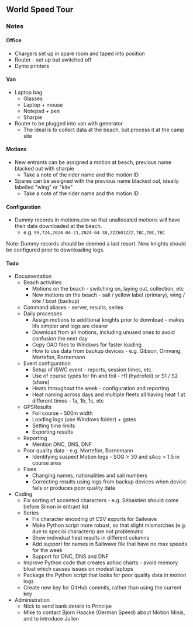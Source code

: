 ## World Speed Tour

### Notes

#### Office

- Chargers set up in spare room and taped into position
- Router - set up but switched off
- Dymo printers



#### Van

- Laptop bag
  - Glasses
  - Laptop + mouse
  - Notepad + pen
  - Sharpie
- Router to be plugged into van with generator
  - The ideal is to collect data at the beach, but process it at the camp site



#### Motions

- New entrants can be assigned a motion at beach, previous name blacked out with sharpie
  - Take a note of the rider name and the motion ID
- Spares can be assigned with the previous name blacked out, ideally labelled "wing" or "kite"
  - Take a note of the rider name and the motion ID



#### Configuration

- Dummy records in motions.csv so that unallocated motions will have their data downloaded at the beach.
  - e.g. `99,724,2024-04-21,2024-04-30,ZZZ601ZZZ,TBC,TBC,TBC`

Note: Dummy records should be deemed a last resort. New knights should be configured prior to downloading logs.



#### Todo

- Documentation
  - Beach activities
    - Motions on the beach - switching on, laying out, collection, etc
    - New motions on the beach - sail / yellow label (primary), wing / kite / boat (backup) 
  - Command aliases - server, results, series
  - Daily processes
    - Assign motions to additional knights prior to download - makes life simpler and logs are clearer
    - Download from all motions, including unused ones to avoid confusion the next day
    - Copy OAO files to Windows for faster loading
    - How to use data from backup devices - e.g. Gibson, Ornvang, Mortefon, Bornemann
  - Event configuration
    - Setup of ISWC event - reports, session times, etc.
    - Use of course types for fin and foil - H1 (hydrofoil) or S1 / S2 (shore)
    - Heats throughout the week - configuration and reporting
    - Heat naming across days and multiple fleets all having heat 1 at different times - 1a, 1b, 1c, etc
  - GPSResults
    - Foil course - 500m width
    - Loading logs (use Windows folder) + gates
    - Setting time limits
    - Exporting results
  - Reporting
    - Mention DNC, DNS, DNF
  - Poor quality data - e.g. Mortefon, Bornemann
    - Identifying suspect Motion logs - SOG > 30 and sAcc > 1.5 in course area 
  - Fixes
    - Changing names, nationalities and sail numbers
    - Correcting results using logs from backup devices when device fails or produces poor quality data
- Coding
  - Fix sorting of accented characters - e.g. Sébastien should come before Simon in entrant list
  - Series
    - Fix character encoding of CSV exports for Sailwave
    - Make Python script more robust, so that slight mismatches (e.g. due to special characters) are not problematic
    - Show individual heat results in different columns
    - Add support for names in Sailwave file that have no max speeds for the week
    - Support for DNC, DNS and DNF
  - Improve Python code that creates adhoc charts - avoid memory bloat which causes issues on modest laptops
  - Package the Python script that looks for poor quality data in motion logs
  - Create new key for GitHub commits, rather than using the current key
- Administration
  - Nick to send bank details to Principe
  - Mike to contact Bjorn Haacke (German Speed) about Motion Minis, and to introduce Julien 